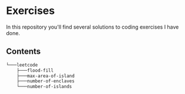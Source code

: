 # Exercises

In this repository you'll find several solutions to coding exercises I have done.

## Contents

```bash
└───leetcode
    ├───flood-fill
    ├───max-area-of-island
    ├───number-of-enclaves
    └───number-of-islands
```
